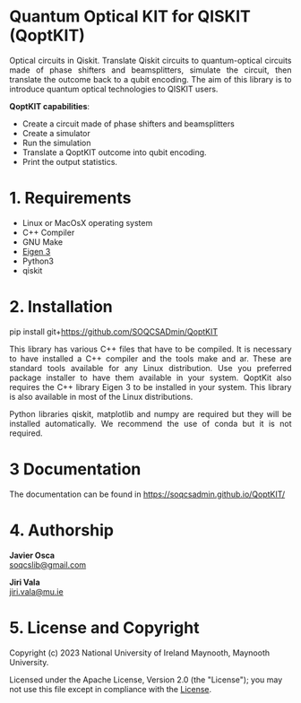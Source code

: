 # Quantum Optical KIT for QISKIT (QoptKIT) 

<p align="justify" > Optical circuits in Qiskit. Translate Qiskit circuits to quantum-optical circuits made of phase shifters and beamsplitters, simulate the circuit, then translate the outcome back to a qubit encoding. The aim of this library is to introduce quantum optical technologies to QISKIT users.</p>

**QoptKIT capabilities**:

- Create a circuit made of phase shifters and beamsplitters
- Create a simulator 
- Run the simulation
- Translate a QoptKIT outcome into qubit encoding.
- Print the output statistics. 

 
# 1. Requirements #

* Linux or MacOsX operating system
* C++ Compiler
* GNU Make
* [Eigen 3](https://eigen.tuxfamily.org/index.php?title=Main_Page)
* Python3
* qiskit


# 2. Installation #
pip install git+https://github.com/SOQCSADmin/QoptKIT

<p align="justify">This library has various C++ files that have to be compiled. It is necessary to have installed a C++ compiler and the tools make and ar.  These are standard tools available
for any Linux distribution. Use you preferred package installer to have them available in your system. QoptKit also requires the C++ library Eigen 3 to be installed in your system.
This library is also available in most of the Linux distributions.</p>

<p align="justify">
Python libraries qiskit, matplotlib and numpy are required but they will be installed automatically. We recommend the use of conda but it is not required.
</p>

# 3 Documentation
The documentation can be found in https://soqcsadmin.github.io/QoptKIT/

# 4. Authorship #
<b>Javier Osca</b> <br>
soqcslib@gmail.com

<b>Jiri Vala</b> <br>
jiri.vala@mu.ie

# 5. License and Copyright #
Copyright (c) 2023 National University of Ireland Maynooth, Maynooth University. 

Licensed under the Apache License, Version 2.0 (the "License"); you may not use this file except in compliance with the [License](./LICENSE.TXT). 

